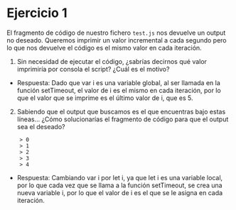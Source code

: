 # Ejercicio 1

El fragmento de código de nuestro fichero `test.js` nos devuelve un output no
deseado. Queremos imprimir un valor incremental a cada segundo pero lo que
nos devuelve el código es el mismo valor en cada iteración.

1. Sin necesidad de ejecutar el código, ¿sabrías decirnos qué valor imprimiría
   por consola el script? ¿Cuál es el motivo?

- Respuesta:
  Dado que var i es una variable global, al ser llamada en la función setTimeout, el valor de i es el mismo en cada iteración, por lo que el valor que se imprime es el último valor de i, que es 5.

2. Sabiendo que el output que buscamos es el que encuentras bajo estas líneas…
   ¿Cómo solucionarías el fragmento de código para que el output sea el deseado?

```
    > 0
    > 1
    > 2
    > 3
    > 4
```

- Respuesta:
  Cambiando var i por let i, ya que let i es una variable local, por lo que cada vez que se llama a la función setTimeout, se crea una nueva variable i, por lo que el valor de i es el que se le asigna en cada iteración.
